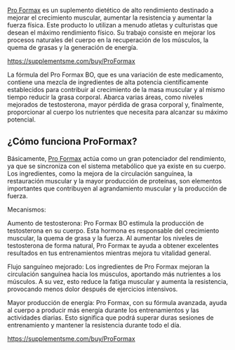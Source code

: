 <div class="markdown-heading" dir="auto">
<p><a href="https://supplementsme.com/buy/ProFormax"><u>Pro Formax</u></a>&nbsp;es un suplemento diet&eacute;tico de alto rendimiento destinado a mejorar el crecimiento muscular, aumentar la resistencia y aumentar la fuerza f&iacute;sica. Este producto lo utilizan a menudo atletas y culturistas que desean el m&aacute;ximo rendimiento f&iacute;sico. Su trabajo consiste en mejorar los procesos naturales del cuerpo en la recuperaci&oacute;n de los m&uacute;sculos, la quema de grasas y la generaci&oacute;n de energ&iacute;a.</p>
<p><a href="https://supplementsme.com/buy/ProFormax"><u>https://supplementsme.com/buy/ProFormax</u></a></p>
<p>La f&oacute;rmula del Pro Formax BO, que es una variaci&oacute;n de este medicamento, contiene una mezcla de ingredientes de alta potencia cient&iacute;ficamente establecidos para contribuir al crecimiento de la masa muscular y al mismo tiempo reducir la grasa corporal. Abarca varias &aacute;reas, como niveles mejorados de testosterona, mayor p&eacute;rdida de grasa corporal y, finalmente, proporcionar al cuerpo los nutrientes que necesita para alcanzar su m&aacute;ximo potencial.</p>
<h2><strong>&iquest;C&oacute;mo funciona ProFormax?</strong></h2>
<p>B&aacute;sicamente,&nbsp;<a href="https://supplementsme.com/buy/ProFormax"><u>Pro Formax</u></a>&nbsp;act&uacute;a como un gran potenciador del rendimiento, ya que se sincroniza con el sistema metab&oacute;lico que ya existe en su cuerpo. Los ingredientes, como la mejora de la circulaci&oacute;n sangu&iacute;nea, la restauraci&oacute;n muscular y la mayor producci&oacute;n de prote&iacute;nas, son elementos importantes que contribuyen al agrandamiento muscular y la producci&oacute;n de fuerza.</p>
<p>Mecanismos:</p>
<p>Aumento de testosterona: Pro Formax BO estimula la producci&oacute;n de testosterona en su cuerpo. Esta hormona es responsable del crecimiento muscular, la quema de grasa y la fuerza. Al aumentar los niveles de testosterona de forma natural, Pro Formax te ayuda a obtener excelentes resultados en tus entrenamientos mientras mejora tu vitalidad general.</p>
<p>Flujo sangu&iacute;neo mejorado: Los ingredientes de Pro Formax mejoran la circulaci&oacute;n sangu&iacute;nea hacia los m&uacute;sculos, aportando m&aacute;s nutrientes a los m&uacute;sculos. A su vez, esto reduce la fatiga muscular y aumenta la resistencia, provocando menos dolor despu&eacute;s de ejercicios intensivos.</p>
<p>Mayor producci&oacute;n de energ&iacute;a: Pro Formax, con su f&oacute;rmula avanzada, ayuda al cuerpo a producir m&aacute;s energ&iacute;a durante los entrenamientos y las actividades diarias. Esto significa que podr&aacute; superar duras sesiones de entrenamiento y mantener la resistencia durante todo el d&iacute;a.</p>
<p><a href="https://supplementsme.com/buy/ProFormax"><u>https://supplementsme.com/buy/ProFormax</u></a></p>
</div>
